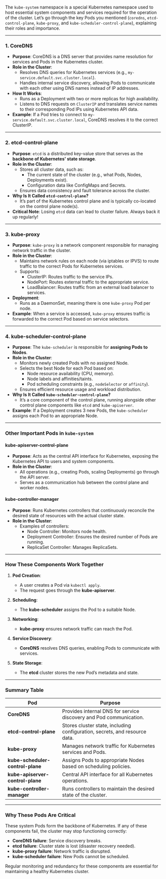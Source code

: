 The `kube-system` namespace is a special Kubernetes namespace used to host essential system components and services required for the operation of the cluster. Let’s go through the key Pods you mentioned (`coredns`, `etcd-control-plane`, `kube-proxy`, and `kube-scheduler-control-plane`), explaining their roles and importance.

---

### **1. CoreDNS**
- **Purpose**: CoreDNS is a DNS server that provides name resolution for services and Pods in the Kubernetes cluster.
- **Role in the Cluster**:
  - Resolves DNS queries for Kubernetes services (e.g., `my-service.default.svc.cluster.local`).
  - Handles internal service discovery, allowing Pods to communicate with each other using DNS names instead of IP addresses.
- **How It Works**:
  - Runs as a Deployment with two or more replicas for high availability.
  - Listens to DNS requests on `ClusterIP` and translates service names to their corresponding Pod IPs using Kubernetes API data.
- **Example**: If a Pod tries to connect to `my-service.default.svc.cluster.local`, CoreDNS resolves it to the correct ClusterIP.

---

### **2. etcd-control-plane**
- **Purpose**: `etcd` is a distributed key-value store that serves as the **backbone of Kubernetes' state storage**.
- **Role in the Cluster**:
  - Stores all cluster data, such as:
    - The current state of the cluster (e.g., what Pods, Nodes, Deployments exist).
    - Configuration data like ConfigMaps and Secrets.
  - Ensures data consistency and fault tolerance across the cluster.
- **Why Is It Called `etcd-control-plane`?**
  - It’s part of the Kubernetes control plane and is typically co-located on the control plane node(s).
- **Critical Note**: Losing `etcd` data can lead to cluster failure. Always back it up regularly!

---

### **3. kube-proxy**
- **Purpose**: `kube-proxy` is a network component responsible for managing network traffic in the cluster.
- **Role in the Cluster**:
  - Maintains network rules on each node (via iptables or IPVS) to route traffic to the correct Pods for Kubernetes services.
  - Supports:
    - ClusterIP: Routes traffic to the service IPs.
    - NodePort: Routes external traffic to the appropriate service.
    - LoadBalancer: Routes traffic from an external load balancer to services.
- **Deployment**:
  - Runs as a DaemonSet, meaning there is one `kube-proxy` Pod per node.
- **Example**: When a service is accessed, `kube-proxy` ensures traffic is forwarded to the correct Pod based on service selectors.

---

### **4. kube-scheduler-control-plane**
- **Purpose**: The `kube-scheduler` is responsible for **assigning Pods to Nodes**.
- **Role in the Cluster**:
  - Monitors newly created Pods with no assigned Node.
  - Selects the best Node for each Pod based on:
    - Node resource availability (CPU, memory).
    - Node labels and affinities/taints.
    - Pod scheduling constraints (e.g., `nodeSelector` or `affinity`).
  - Ensures efficient resource usage and workload distribution.
- **Why Is It Called `kube-scheduler-control-plane`?**
  - It’s a core component of the control plane, running alongside other control plane components like `etcd` and `kube-apiserver`.
- **Example**: If a Deployment creates 3 new Pods, the `kube-scheduler` assigns each Pod to an appropriate Node.

---

### **Other Important Pods in `kube-system`**

#### **kube-apiserver-control-plane**
- **Purpose**: Acts as the central API interface for Kubernetes, exposing the Kubernetes API to users and system components.
- **Role in the Cluster**:
  - All operations (e.g., creating Pods, scaling Deployments) go through the API server.
  - Serves as a communication hub between the control plane and worker nodes.

#### **kube-controller-manager**
- **Purpose**: Runs Kubernetes controllers that continuously reconcile the desired state of resources with the actual cluster state.
- **Role in the Cluster**:
  - Examples of controllers:
    - Node Controller: Monitors node health.
    - Deployment Controller: Ensures the desired number of Pods are running.
    - ReplicaSet Controller: Manages ReplicaSets.

---

### **How These Components Work Together**

1. **Pod Creation**:
   - A user creates a Pod via `kubectl apply`.
   - The request goes through the **kube-apiserver**.

2. **Scheduling**:
   - The **kube-scheduler** assigns the Pod to a suitable Node.

3. **Networking**:
   - **kube-proxy** ensures network traffic can reach the Pod.

4. **Service Discovery**:
   - **CoreDNS** resolves DNS queries, enabling Pods to communicate with services.

5. **State Storage**:
   - The **etcd** cluster stores the new Pod’s metadata and state.

---

### **Summary Table**

| **Pod**                     | **Purpose**                                                                 |
|------------------------------|-----------------------------------------------------------------------------|
| **CoreDNS**                  | Provides internal DNS for service discovery and Pod communication.          |
| **etcd-control-plane**       | Stores cluster state, including configuration, secrets, and resource data. |
| **kube-proxy**               | Manages network traffic for Kubernetes services and Pods.                  |
| **kube-scheduler-control-plane** | Assigns Pods to appropriate Nodes based on scheduling policies.          |
| **kube-apiserver-control-plane** | Central API interface for all Kubernetes operations.                     |
| **kube-controller-manager**  | Runs controllers to maintain the desired state of the cluster.             |

---

### **Why These Pods Are Critical**
These system Pods form the backbone of Kubernetes. If any of these components fail, the cluster may stop functioning correctly:
- **CoreDNS failure**: Service discovery breaks.
- **etcd failure**: Cluster state is lost (disaster recovery needed).
- **kube-proxy failure**: Network traffic is disrupted.
- **kube-scheduler failure**: New Pods cannot be scheduled.

Regular monitoring and redundancy for these components are essential for maintaining a healthy Kubernetes cluster.